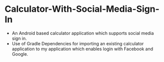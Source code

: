 # Calculator-With-Social-Media-Sign-In

- An Android based calculator application which supports social media sign in.
- Use of Gradle Dependencies for importing an existing calculator application to my application which enables login with Facebook and Google.

